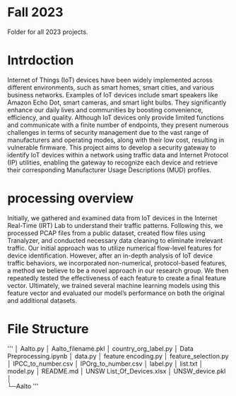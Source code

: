 # Fall 2023

Folder for all 2023 projects.

# Intrdoction
Internet of Things (IoT) devices have been widely implemented across different environments,
such as smart homes, smart cities, and various business networks. Examples of IoT devices include
smart speakers like Amazon Echo Dot, smart cameras, and smart light bulbs. They significantly
enhance our daily lives and communities by boosting convenience, efficiency, and quality.
Although IoT devices only provide limited functions and communicate with a finite number of
endpoints, they present numerous challenges in terms of security management due to the vast
range of manufacturers and operating modes, along with their low cost, resulting in vulnerable
firmware. This project aims to develop a security gateway to identify IoT devices within a network
using traffic data and Internet Protocol (IP) utilities, enabling the gateway to recognize each device
and retrieve their corresponding Manufacturer Usage Descriptions (MUD) profiles.

# processing overview
Initially, we gathered and examined data from IoT devices in the Internet Real-Time (IRT) Lab
to understand their traffic patterns. Following this, we processed PCAP files from a public dataset,
created flow files using Tranalyzer, and conducted necessary data cleaning to eliminate irrelevant
traffic. Our initial approach was to utilize numerical flow-level features for device identification.
However, after an in-depth analysis of IoT device traffic behaviors, we incorporated non-numerical,
protocol-based features, a method we believe to be a novel approach in our research group. We
then repeatedly tested the effectiveness of each feature to create a final feature vector. Ultimately,
we trained several machine learning models using this feature vector and evaluated our model’s
performance on both the original and additional datasets.
# File Structure
'''
│  Aalto.py
│  Aalto_filename.pkl
│  country_org_label.py
│  Data Preprocessing.ipynb
│  data.py
│  feature encoding.py
│  feature_selection.py
│  IPCC_to_number.csv
│  IPOrg_to_number.csv
│  label.py
│  list.txt
│  model.py
│  README.md
│  UNSW List_Of_Devices.xlsx
│  UNSW_device.pkl
│  
└─Aalto
'''
